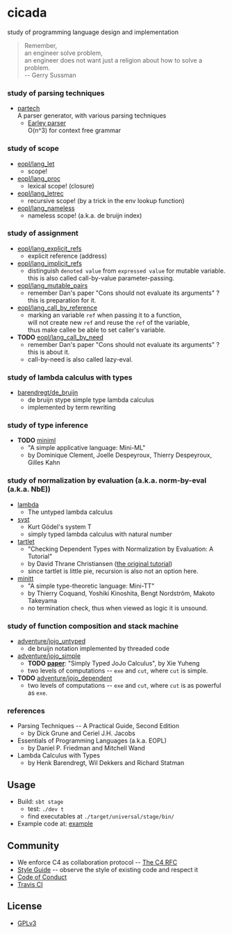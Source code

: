 # cicada

study of programming language design and implementation

> Remember, <br>
> an engineer solve problem, <br>
> an engineer does not want just a religion about how to solve a problem. <br>
> -- Gerry Sussman

### study of parsing techniques

- [partech](src/main/scala/xieyuheng/partech) <br>
  A parser generator, with various parsing techniques
  - [Earley parser](src/main/scala/xieyuheng/partech/parsing_techniques/Earley.scala) <br>
    O(n^3) for context free grammar

### study of scope

- [eopl/lang_let](src/main/scala/xieyuheng/eopl/lang_let) <br>
  - scope!
- [eopl/lang_proc](src/main/scala/xieyuheng/eopl/lang_proc) <br>
  - lexical scope! (closure)
- [eopl/lang_letrec](src/main/scala/xieyuheng/eopl/lang_letrec) <br>
  - recursive scope! (by a trick in the env lookup function)
- [eopl/lang_nameless](src/main/scala/xieyuheng/eopl/lang_nameless) <br>
  - nameless scope! (a.k.a. de bruijn index)

### study of assignment

- [eopl/lang_explicit_refs](src/main/scala/xieyuheng/eopl/lang_explicit_refs) <br>
  - explicit reference (address)
- [eopl/lang_implicit_refs](src/main/scala/xieyuheng/eopl/lang_implicit_refs) <br>
  - distinguish `denoted value` from `expressed value` for mutable variable. <br>
    this is also called call-by-value parameter-passing.
- [eopl/lang_mutable_pairs](src/main/scala/xieyuheng/eopl/lang_mutable_pairs) <br>
  - remember Dan's paper "Cons should not evaluate its arguments" ? <br>
    this is preparation for it.
- [eopl/lang_call_by_reference](src/main/scala/xieyuheng/eopl/lang_call_by_reference) <br>
  - marking an variable `ref` when passing it to a function, <br>
    will not create new `ref` and reuse the `ref` of the variable, <br>
    thus make callee be able to set caller's variable.
- **TODO** [eopl/lang_call_by_need](src/main/scala/xieyuheng/eopl/lang_call_by_need) <br>
  - remember Dan's paper "Cons should not evaluate its arguments" ? <br>
    this is about it. <br>
  - call-by-need is also called lazy-eval.

### study of lambda calculus with types

- [barendregt/de_bruijn](src/main/scala/xieyuheng/barendregt/de_bruijn) <br>
  - de bruijn stype simple type lambda calculus <br>
  - implemented by term rewriting

### study of type inference

- **TODO** [miniml](src/main/scala/xieyuheng/miniml) <br>
  - "A simple applicative language: Mini-ML" <br>
  - by Dominique Clement, Joelle Despeyroux, Thierry Despeyroux, Gilles Kahn

### study of normalization by evaluation (a.k.a. norm-by-eval (a.k.a. NbE))

- [lambda](src/main/scala/xieyuheng/lambda) <br>
  - The untyped lambda calculus
- [syst](src/main/scala/xieyuheng/syst) <br>
  - Kurt Gödel's system T <br>
  - simply typed lambda calculus with natural number
- [tartlet](src/main/scala/xieyuheng/tartlet) <br>
  - "Checking Dependent Types with Normalization by Evaluation: A Tutorial" <br>
  - by David Thrane Christiansen ([the original tutorial](http://davidchristiansen.dk/tutorials/nbe)) <br>
  - since tartlet is little pie, recursion is also not an option here.
- [minitt](src/main/scala/xieyuheng/minitt) <br>
  - "A simple type-theoretic language: Mini-TT" <br>
  - by Thierry Coquand, Yoshiki Kinoshita, Bengt Nordström, Makoto Takeyama <br>
  - no termination check, thus when viewed as logic it is unsound.

### study of function composition and stack machine

- [adventure/jojo_untyped](src/main/scala/xieyuheng/adventure/jojo_untyped) <br>
  - de bruijn notation implemented by threaded code
- [adventure/jojo_simple](src/main/scala/xieyuheng/adventure/jojo_simple) <br>
  - **TODO** [**paper**](docs/paper/simply-typed-jojo-calculus.md):
    "Simply Typed JoJo Calculus", by Xie Yuheng
  - two levels of computations -- `exe` and `cut`, where `cut` is simple.
- **TODO** [adventure/jojo_dependent](src/main/scala/xieyuheng/adventure/jojo_dependent) <br>
  - two levels of computations -- `exe` and `cut`, where `cut` is as powerful as `exe`.

### references

- Parsing Techniques -- A Practical Guide, Second Edition <br>
  - by Dick Grune and Ceriel J.H. Jacobs
- Essentials of Programming Languages (a.k.a. EOPL) <br>
  - by Daniel P. Friedman and Mitchell Wand
- Lambda Calculus with Types <br>
  - by Henk Barendregt, Wil Dekkers and Richard Statman

## Usage

- Build: `sbt stage`
  - test: `./dev t`
  - find executables at `./target/universal/stage/bin/`
- Example code at: [example](example)

## Community

- We enforce C4 as collaboration protocol -- [The C4 RFC](https://rfc.zeromq.org/spec:42/C4)
- [Style Guide](STYLE-GUIDE.md) -- observe the style of existing code and respect it
- [Code of Conduct](CODE-OF-CONDUCT.md)
- [Travis CI](https://travis-ci.org/xieyuheng/cicada)

## License

- [GPLv3](LICENSE)
